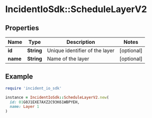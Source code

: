 # IncidentIoSdk::ScheduleLayerV2

## Properties

| Name | Type | Description | Notes |
| ---- | ---- | ----------- | ----- |
| **id** | **String** | Unique identifier of the layer | [optional] |
| **name** | **String** | Name of the layer | [optional] |

## Example

```ruby
require 'incident_io_sdk'

instance = IncidentIoSdk::ScheduleLayerV2.new(
  id: 01G0J1EXE7AXZ2C93K61WBPYEH,
  name: Layer 1
)
```

